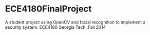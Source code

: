 ECE4180FinalProject
===================

A student project using OpenCV and facial recognition to implement a security system.
ECE4180 Georgia Tech, Fall 2014
